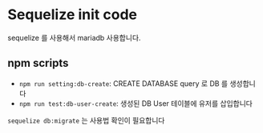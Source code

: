 # Sequelize init code

sequelize 를 사용해서 mariadb 사용합니다.

## npm scripts

- `npm run setting:db-create`: CREATE DATABASE query 로 DB 를 생성합니다
- `npm run test:db-user-create`: 생성된 DB User 테이블에 유저를 삽입합니다

`sequelize db:migrate` 는 사용법 확인이 필요합니다
